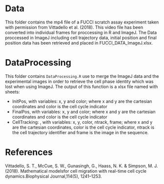 # Data

This folder contains the mp4 file of a FUCCI scratch assay experiment taken with permission from
Vittadello et al. (2018). This video file has been converted into individual frames for proccessing in R
and ImageJ. The Data proccessed in ImageJ including cell trajectory data, initial position and final position
data has been retrieved and placed in FUCCI_DATA_ImageJ.xlsx.

# DataProcessing

This folder contains `DataProcessing.R` use to merge the ImageJ data and the experimental images in
order to retrieve the cell phase identity which was lost when using ImageJ. The output of this function
is a xlsx file named with sheets:

- InitPos, with variables: x, y and color; where x and y are the cartesian coordinates and color is the cell cycle indicator
- FinalPos, with variables: x, y and color; where x and y are the cartesian coordinates and color is the cell cycle indicator
- CellTracking: , with variables: x, y, color, ntrack, frame; where x and y are the cartesian coordinates, 
  color is the cell cycle indicator, ntrack is the cell trajectory identifier and frame is the image in the sequence.


# References

Vittadello, S. T., McCue, S. W., Gunasingh, G., Haass, N. K. & Simpson, M. J. (2018). Mathematical modelsfor cell 
migration with real-time cell cycle dynamics.Biophysical Journal,114(5), 1241–1253.
